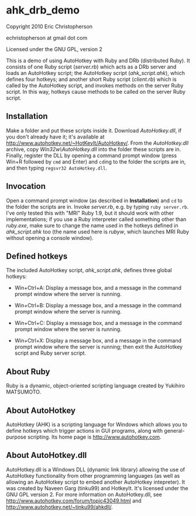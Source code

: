 ahk_drb_demo
============

Copyright 2010 Eric Christopherson

echristopherson at gmail dot com

Licensed under the GNU GPL, version 2

This is a demo of using AutoHotkey with Ruby and DRb (distributed Ruby). It
consists of one Ruby script (*server.rb*) which acts as a DRb server and loads
an AutoHotkey script; the AutoHotkey script (*ahk_script.ahk*), which defines
four hotkeys; and another short Ruby script (*client.rb*) which is called by the
AutoHotkey script, and invokes methods on the server Ruby script. In this way,
hotkeys cause methods to be called on the server Ruby script.

Installation
------------

Make a folder and put these scripts inside it. Download *AutoHotkey.dll*, if
you don't already have it; it's available at
<http://www.autohotkey.net/~HotKeyIt/AutoHotkey/>. From the *AutoHotkey.dll*
archive, copy *Win32w\AutoHotkey.dll* into the folder these scripts are in.
Finally, register the DLL by opening a command prompt window (press Win+R
followed by `cmd` and Enter) and `cd`ing to the folder the scripts are in, and
then typing `regsvr32 AutoHotkey.dll`.

Invocation
----------

Open a command prompt window (as described in **Installation**) and `cd` to
the folder the scripts are in. Invoke *server.rb*, e.g. by typing `ruby
server.rb`. I've only tested this with "MRI" Ruby 1.9, but it should work with
other implementations; if you use a Ruby interpreter called something other
than *ruby.exe*, make sure to change the name used in the hotkeys defined in
*ahk_script.ahk* too (the name used here is *rubyw*, which launches MRI Ruby
without opening a console window).

Defined hotkeys
---------------

The included AutoHotkey script, *ahk_script.ahk*, defines three global
hotkeys:

* Win+Ctrl+A: Display a message box, and a message in the command
  prompt window where the server is running.

* Win+Ctrl+B: Display a message box, and a message in the command
  prompt window where the server is running.

* Win+Ctrl+C: Display a message box, and a message in the command
  prompt window where the server is running.

* Win+Ctrl+X: Display a message box, and a message in the command
  prompt window where the server is running; then exit the AutoHotkey script
  and Ruby server script.

About Ruby
----------

Ruby is a dynamic, object-oriented scripting language created by Yukihiro
MATSUMOTO.

About AutoHotkey
----------------

AutoHotkey (AHK) is a scripting language for Windows which allows you to
define hotkeys which trigger actions in GUI programs, along with
general-purpose scripting. Its home page is <http://www.autohotkey.com>.

About AutoHotkey.dll
--------------------

AutoHotkey.dll is a Windows DLL (dynamic link library) allowing the use of
AutoHotkey functionality from other programming languages (as well as allowing
an AutoHotkey script to embed another AutoHotkey intepreter). It was created
by Naveen Garg (tinku99) and HotkeyIt. It's licensed under the GNU GPL version
2\. For more information on AutoHotkey.dll, see
<http://www.autohotkey.com/forum/topic43049.html> and
<http://www.autohotkey.net/~tinku99/ahkdll/>.
